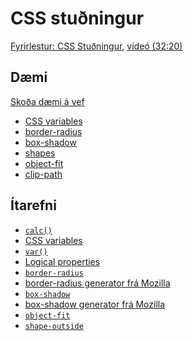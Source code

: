 # CSS stuðningur

[Fyrirlestur: CSS Stuðningur](1.css-studningur.md), [vídeó (32:20)](https://youtu.be/w5AcurFphgM)

## Dæmi

[Skoða dæmi á vef](https://vefforritun.github.io/vef1-2025/namsefni/13.css-studningur/)

- [CSS variables](daemi/01.variables.html)
- [border-radius](daemi/02.border-radius.html)
- [box-shadow](daemi/03.box-shadow.html)
- [shapes](daemi/04.shapes.html)
- [object-fit](daemi/05.object-fit.html)
- [clip-path](daemi/06.clip-path.html)

## Ítarefni

- [`calc()`](<https://developer.mozilla.org/en-US/docs/Web/CSS/calc()>)
- [CSS variables](https://developer.mozilla.org/en-US/docs/Web/CSS/Using_CSS_custom_properties)
- [`var()`](<https://developer.mozilla.org/en-US/docs/Web/CSS/var()>)
- [Logical properties](https://developer.mozilla.org/en-US/docs/Web/CSS/CSS_Logical_Properties/)
- [`border-radius`](https://developer.mozilla.org/en-US/docs/Web/CSS/border-radius)
- [border-radius generator frá Mozilla](https://developer.mozilla.org/en-US/docs/Web/CSS/CSS_Background_and_Borders/Border-radius_generator)
- [`box-shadow`](https://developer.mozilla.org/en-US/docs/Web/CSS/box-shadow)
- [box-shadow generator frá Mozilla](https://developer.mozilla.org/en-US/docs/Web/CSS/CSS_Box_Model/Box-shadow_generator)
- [`object-fit`](https://developer.mozilla.org/en-US/docs/Web/CSS/object-fit)
- [`shape-outside`](https://developer.mozilla.org/en-US/docs/Web/CSS/shape-outside)
